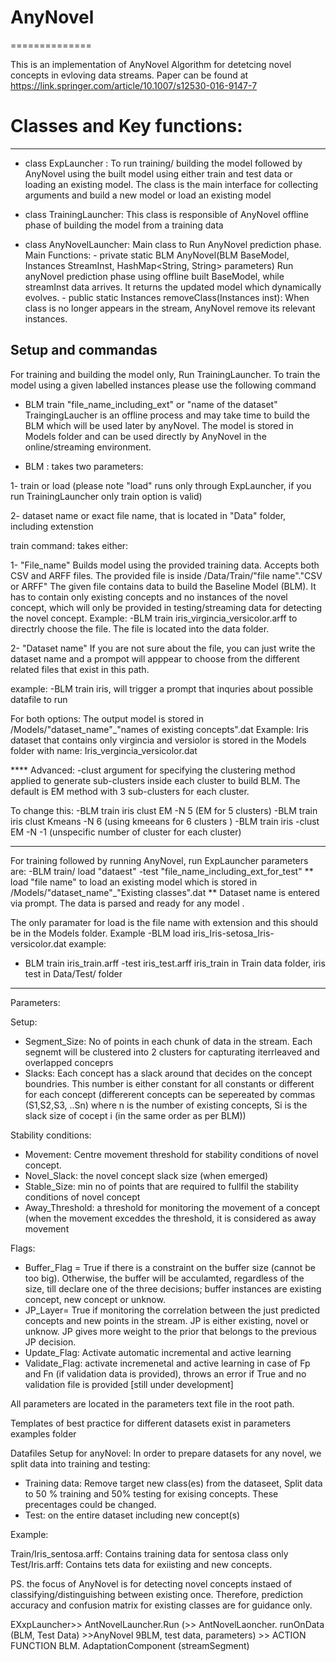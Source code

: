 # AnyNovel
==============

This is an implementation of AnyNovel Algorithm for detetcing novel concepts in evloving data streams. Paper can be found at https://link.springer.com/article/10.1007/s12530-016-9147-7


# Classes and Key functions: 
------------------------------
* class ExpLauncher : To run training/ building the model followed by AnyNovel using the built model using either train and test data or loading an existing model. The class is the main interface for collecting arguments and build a new model or load an existing model

* class TrainingLauncher: This class is responsible of  AnyNovel offline phase of building the model from a training data 

* class AnyNovelLauncher: Main class to Run AnyNovel prediction phase. 
Main Functions: 
		- private static BLM AnyNovel(BLM BaseModel, Instances StreamInst, HashMap<String, String> parameters)
  Run anyNovel prediction phase using offline built BaseModel, while streamInst data arrives. It returns the updated model which dynamically evolves. 
		- public static Instances removeClass(Instances inst): When class is no longer appears in the stream, AnyNovel remove its relevant instances. 
  



Setup and commandas
--------------------------
For training and building the model only, Run TrainingLauncher. To train the model using a given labelled instances please use the following command 
- BLM train "file_name_including_ext" or "name of the dataset" 
TraingingLaucher is an offline process and may take time to build the BLM which will be used later by anyNovel. The model is stored in Models folder and can be used directly by AnyNovel in the online/streaming environment. 

- BLM : takes two parameters: 

1- train or load (please note "load" runs only through ExpLauncher, if you run TrainingLauncher only train option is valid)

2- dataset name or exact file name, that is located in "Data" folder, including extenstion 

train command: takes either:

1- "File_name"
Builds model using the provided training data. 
Accepts both CSV and ARFF files. 
The provided file is inside /Data/Train/"file name"."CSV or ARFF"
The given file contains data to build the Baseline Model (BLM). It has to contain only existing concepts and no instances of the novel concept, which will only be provided in testing/streaming data for detecting the novel concept. 
Example: -BLM train iris_virgincia_versicolor.arff to directrly choose the file. The file is located into the data folder. 


2- "Dataset name"
If you are not sure about the file, you can just write the dataset name and a prompot will apppear to choose from the different related files that exist in this path. 

example: -BLM train iris, will trigger a prompt that inquries about possible datafile to run


For both options: 
The output model is stored in /Models/"dataset_name"_"names of existing concepts".dat
Example: Iris dataset that contains only virgincia and versiolor is stored in the Models folder with name: Iris_vergincia_versicolor.dat

**** Advanced: 
-clust argument for specifying the clustering method applied to generate sub-clusters inside each cluster to build BLM. The default is EM method with 3 sub-clusters for each cluster. 

To change this: 
-BLM train iris clust EM -N 5 (EM for 5 clusters)
-BLM train iris clust Kmeans -N 6 (using kmeeans for 6 clusters )
-BLM train iris -clust EM -N -1 (unspecific number of cluster for each cluster)


------------
For training followed by running AnyNovel, run ExpLauncher 
parameters are: -BLM train/ load "dataest"  -test "file_name_including_ext_for_test"
** load "file name"
to load an existing model which is stored in /Models/"dataset_name"_"Existing classes".dat
** Dataset name is entered via prompt. 
The data is parsed and ready for any model . 

The only paramater for load is the file name with extension and this should be in the Models folder. 
Example -BLM load iris_Iris-setosa_Iris-versicolor.dat
example: 
- BLM train iris_train.arff -test iris_test.arff
iris_train in Train data folder, iris test in Data/Test/ folder
-----------

Parameters: 

Setup: 

- Segment_Size: No of points in each chunk of data in the stream. Each segnemt will be clustered into 2 clusters for capturating iterrleaved and overlapped conceprs 
- Slacks: Each concept has a slack around that decides on the concept boundries. This number is either constant for all constants or different for each concept (differerent concepts can be sepereated by commas (S1,S2,S3, ..Sn) where n is the number of existing concepts, Si is the slack size of cocept i (in the same order as per BLM))

Stability conditions: 

- Movement: Centre movement threshold for stability conditions of novel concept. 
- Novel_Slack: the novel concept slack size (when emerged)
- Stable_Size: min no of points that are required to fullfil the stability conditions of novel concept 
- Away_Threshold: a threshold for monitoring the movement of a concept (when the movement exceddes the threshold, it is considered as away movement

Flags: 

- Buffer_Flag = True if there is a constraint on the buffer size (cannot be too big). Otherwise, the buffer will be acculamted, regardless of the size, till declare one of the three decisions; buffer instances are existing concept, new concept or unknow. 
- JP_Layer= True if monitoring the correlation between the just predicted concepts and new points in the stream. JP is either existing, novel or unknow. JP gives more weight to the prior that belongs to the previous JP decision. 
- Update_Flag: Activate automatic incremental and active learning
- Validate_Flag: activate incremenetal and active learning in case of Fp and Fn (if validation data is provided), throws an error if True and no validation file is provided [still under development]

All parameters are located in the parameters text file in the root path. 

Templates of best practice for different datasets exist in parameters examples folder

Datafiles Setup for anyNovel: 
In order to prepare datasets for any novel, we split data into training and testing: 
- Training data: Remove target new class(es) from the dataseet, Split data to 50 % training and 50% testing for exising concepts. These precentages could be changed. 
- Test: on the entire dataset including new concept(s)

Example: 

Train/Iris_sentosa.arff: Contains training data for sentosa class only 
Test/Iris.arff: Contains tets data for exiisting and new concepts. 

PS. the focus of AnyNovel is for detecting novel concepts instaed of classifying/distinguishing between existing once. Therefore, prediction accuracy and confusion matrix for existing classes are for guidance only. 
 

EXxpLauncher>> AntNovelLauncher.Run (>> AntNovelLaoncher. runOnData (BLM, Test Data) >>AnyNovel 
9BLM, test data, parameters) >> ACTION FUNCTION BLM. AdaptationComponent (streamSegment) 

